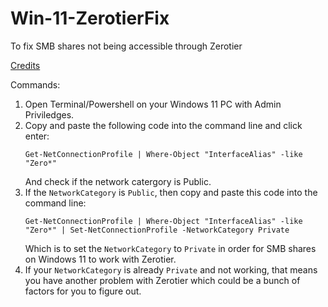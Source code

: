 # Win-11-ZerotierFix
To fix SMB shares not being accessible through Zerotier

[Credits](https://github.com/zerotier/ZeroTierOne/issues/1671)

Commands:
1. Open Terminal/Powershell on your Windows 11 PC with Admin Priviledges.
2. Copy and paste the following code into the command line and click enter:
   ```
   Get-NetConnectionProfile | Where-Object "InterfaceAlias" -like "Zero*"
   ```
   And check if the network catergory is Public.
3. If the ```NetworkCategory``` is ```Public```, then copy and paste this code into the command line:
   ```
   Get-NetConnectionProfile | Where-Object "InterfaceAlias" -like "Zero*" | Set-NetConnectionProfile -NetworkCategory Private
   ```
   Which is to set the ```NetworkCategory``` to ```Private``` in order for SMB shares on Windows 11 to work with Zerotier.
4. If your ```NetworkCategory``` is already ```Private``` and not working, that means you have another problem with Zerotier which could be a bunch of factors for you to figure out.
